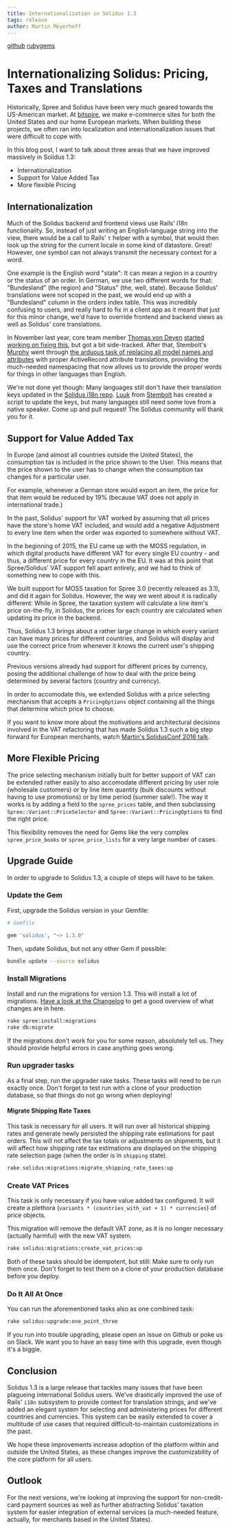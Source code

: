 ```yaml
---
title: Internationalization in Solidus 1.3
tags: release
author: Martin Meyerhoff
---
```


<a class="button" href="https://github.com/solidusio/solidus/tree/v1.3">github</a>
<a class="button button-secondary" href="https://rubygems.org/gems/solidus/versions/1.3.0">rubygems</a>

# Internationalizing Solidus: Pricing, Taxes and Translations

Historically, Spree and Solidus have been very much geared towards the US-American market. At [bitspire](https://www.bitspire.de/en), we make e-commerce sites for both the United States and our home European markets. When building these projects, we often ran into localization and internationalization issues that were difficult to cope with.

In this blog post, I want to talk about three areas that we have improved massively in Solidus 1.3:

* Internationalization
* Support for Value Added Tax
* More flexible Pricing

## Internationalization

Much of the Solidus backend and frontend views use Rails' i18n functionality. So, instead of just writing an English-language string into the view, there would be a call to Rails' `t` helper with a symbol, that would then look up the string for the current locale in some kind of datastore. Great! However, one symbol can not always transmit the necessary context for a word.

One example is the English word "state": It can mean a region in a country or the status of an order. In German, we use two different words for that: "Bundesland" (the region) and "Status" (the, well, state). Because Solidus' translations were not scoped in the past, we would end up with a "Bundesland" column in the orders index table. This was incredibly confusing to users, and really hard to fix in a client app as it meant that just for this minor change, we'd have to override frontend and backend views as well as Solidus' core translations.

In November last year, core team member [Thomas von Deyen](https://github.com/tvdeyen) [started working on fixing this](https://github.com/solidusio/solidus/pull/549), but got a bit side-tracked. After that, Stembolt's [Murphy](https://github.com/Murph33) went through [the arduous task of replacing all model names and attributes](https://github.com/solidusio/solidus/issues/735) with proper ActiveRecord attribute translations, providing the much-needed namespacing that now allows us to provide the proper words for things in other languages than English.

We're not done yet though: Many languages still don't have their translation keys updated in the [Solidus i18n repo](https://github.com/solidusio-contrib/solidus_i18n). [Luuk](https://github.com/luukveenis) from [Stembolt](https://stembolt.com/) has created a script to update the keys, but many languages still need some love from a native speaker. Come up and pull request! The Solidus community will thank you for it.

## Support for Value Added Tax

In Europe (and almost all countries outside the United States), the consumption tax is included in the price shown to the User. This means that the price shown to the user has to change when the consumption tax changes for a particular user.

For example, whenever a German store would export an item, the price for that item would be reduced by 19% (because VAT does not apply in international trade.)

In the past, Solidus' support for VAT worked by assuming that all prices have the store's home VAT included, and would add a negative Adjustment to every line item when the order was exported to somewhere without VAT.

In the beginning of 2015, the EU came up with the MOSS regulation, in which digital products have different VAT for every single EU country - and thus, a different price for every country in the EU. It was at this point that Spree/Solidus' VAT support fell apart entirely, and we had to think of something new to cope with this.

We built support for MOSS taxation for Spree 3.0 (recently released as 3.1), and did it again for Solidus. However, the way we went about it is radically different: While in Spree, the taxation system will calculate a line item's price on-the-fly, in Solidus, the prices for each country are calculated when updating its price in the backend.

Thus, Solidus 1.3 brings about a rather large change in which every variant can have many prices for different countries, and Solidus will display and use the correct price from whenever it knows the current user's shipping country.

Previous versions already had support for different prices by currency, posing the additional challenge of how to deal with the price being determined by several factors (country and currency).

In order to accomodate this, we extended Solidus with a price selecting mechanism that accepts a `PricingOptions` object containing all the things that determine which price to choose.

If you want to know more about the motivations and architectural decisions involved in the VAT refactoring that has made Solidus 1.3 such a big step forward for European merchants, watch [Martin's SolidusConf 2016 talk](https://www.youtube.com/watch?list=PLQNruX2oZ7ZHF2ElDFL_CTerqnTY5cmpo&v=BRnY-BidYRM).

## More Flexible Pricing

The price selecting mechanism initially built for better support of VAT can be extended rather easily to also accomodate different pricing by user role (wholesale customers) or by line item quantity (bulk discounts without having to use promotions) or by time period (summer sale!). The way it works is by adding a field to the `spree_prices` table, and then subclassing `Spree::Variant::PriceSelector` and `Spree::Variant::PricingOptions` to find the right price.

This flexibility removes the need for Gems like the very complex `spree_price_books` or `spree_price_lists` for a very large number of cases.

## Upgrade Guide

In order to upgrade to Solidus 1.3, a couple of steps will have to be taken.

### Update the Gem

First, upgrade the Solidus version in your Gemfile:

```ruby
# Gemfile

gem 'solidus', "~> 1.3.0"
```

Then, update Solidus, but not any other Gem if possible:

```sh
bundle update --source solidus
```

### Install Migrations

Install and run the migrations for version 1.3. This will install a lot of migrations. [Have a look at the Changelog](http://solidus.io/blog/2016/06/22/version-1-3-0.html) to get a good overview of what changes are in here.

```sh
rake spree:install:migrations
rake db:migrate
```

If the migrations don't work for you for some reason, absolutely tell us. They should provide helpful errors in case anything goes wrong.

### Run upgrader tasks

As a final step, run the upgrader rake tasks. These tasks will need to be run exactly once. Don't forget to test run with a clone of your production database, so that things do not go wrong when deploying!

#### Migrate Shipping Rate Taxes

This task is necessary for all users. It will run over all historical shipping rates and generate newly persisted the shipping rate estimations for past orders. This will not affect the tax totals or adjustments on shipments, but it will affect how shipping rate tax estimations are displayed on the shipping rate selection page (when the order is in `shipping` state).

```sh
rake solidus:migrations:migrate_shipping_rate_taxes:up
```

### Create VAT Prices

This task is only necessary if you have value added tax configured. It will create a plethora (`variants * (countries_with_vat + 1) * currencies`) of price objects.

This migration will remove the default VAT zone, as it is no longer necessary (actually harmful) with the new VAT system.

```sh
rake solidus:migrations:create_vat_prices:up
```

Both of these tasks should be idempotent, but still: Make sure to only run them once. Don't forget to test them on a clone of your production database before you deploy.

### Do It All At Once

You can run the aforementioned tasks also as one combined task:

```sh
rake solidus:upgrade:one_point_three
```

If you run into trouble upgrading, please open an issue on Github or poke us on Slack. We want you to have an easy time with this upgrade, even though it's a biggie.

## Conclusion

Solidus 1.3 is a large release that tackles many issues that have been plagueing international Solidus users. We've drastically improved the use of Rails' `i18n` subsystem to provide context for translation strings, and we've added an elegant system for selecting and administering prices for different countries and currencies. This system can be easily extended to cover a multitude of use cases that required difficult-to-maintain customizations in the past.

We hope these improvements increase adoption of the platform within and outside the United States, as these changes improve the customizability of the core platform for all users.


## Outlook

For the next versions, we're looking at improving the support for non-credit-card payment sources as well as further abstracting Solidus' taxation system for easier integration of external services (a much-needed feature, actually, for merchants based in the United States).
